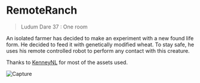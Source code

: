 # RemoteRanch
> Ludum Dare 37 : One room

An isolated farmer has decided to make an experiment with a new found life form. He decided to feed it with genetically modified wheat. To stay safe, he uses his remote controlled robot to perform any contact with this creature.

Thanks to [KenneyNL](kenney.nl) for most of the assets used.

![Capture](EDIT)
